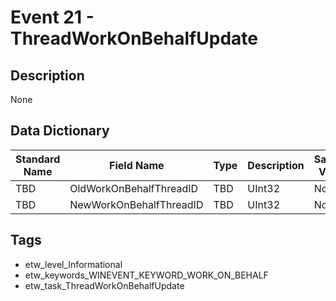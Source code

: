 # Event 21 - ThreadWorkOnBehalfUpdate

## Description
None

## Data Dictionary
|Standard Name|Field Name|Type|Description|Sample Value|
|---|---|---|---|---|
|TBD|OldWorkOnBehalfThreadID|TBD|UInt32|None|None|
|TBD|NewWorkOnBehalfThreadID|TBD|UInt32|None|None|

## Tags
* etw_level_Informational
* etw_keywords_WINEVENT_KEYWORD_WORK_ON_BEHALF
* etw_task_ThreadWorkOnBehalfUpdate